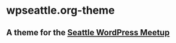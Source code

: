 wpseattle.org-theme
===================

## A theme for the [Seattle WordPress Meetup](http://www.meetup.com/SeattleWordPressMeetup/ "Seattle WordPress Meetup")